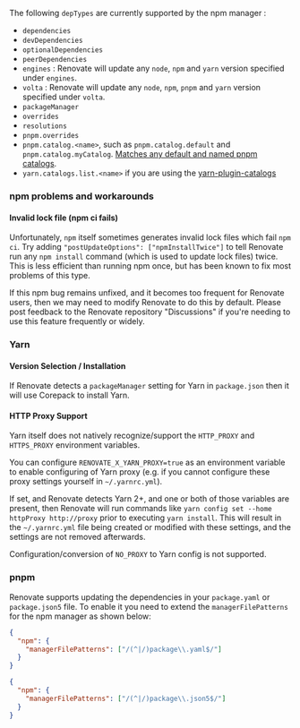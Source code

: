 The following `depTypes` are currently supported by the npm manager :

- `dependencies`
- `devDependencies`
- `optionalDependencies`
- `peerDependencies`
- `engines` : Renovate will update any `node`, `npm` and `yarn` version specified under `engines`.
- `volta` : Renovate will update any `node`, `npm`, `pnpm` and `yarn` version specified under `volta`.
- `packageManager`
- `overrides`
- `resolutions`
- `pnpm.overrides`
- `pnpm.catalog.<name>`, such as `pnpm.catalog.default` and `pnpm.catalog.myCatalog`. [Matches any default and named pnpm catalogs](https://pnpm.io/catalogs#defining-catalogs).
- `yarn.catalogs.list.<name>` if you are using the [yarn-plugin-catalogs](https://github.com/toss/yarn-plugin-catalogs)

### npm problems and workarounds

#### Invalid lock file (npm ci fails)

Unfortunately, `npm` itself sometimes generates invalid lock files which fail `npm ci`.
Try adding `"postUpdateOptions": ["npmInstallTwice"]` to tell Renovate run any `npm install` command (which is used to update lock files) twice.
This is less efficient than running npm once, but has been known to fix most problems of this type.

If this npm bug remains unfixed, and it becomes too frequent for Renovate users, then we may need to modify Renovate to do this by default.
Please post feedback to the Renovate repository "Discussions" if you're needing to use this feature frequently or widely.

### Yarn

#### Version Selection / Installation

If Renovate detects a `packageManager` setting for Yarn in `package.json` then it will use Corepack to install Yarn.

#### HTTP Proxy Support

Yarn itself does not natively recognize/support the `HTTP_PROXY` and `HTTPS_PROXY` environment variables.

You can configure `RENOVATE_X_YARN_PROXY=true` as an environment variable to enable configuring of Yarn proxy (e.g. if you cannot configure these proxy settings yourself in `~/.yarnrc.yml`).

If set, and Renovate detects Yarn 2+, and one or both of those variables are present, then Renovate will run commands like `yarn config set --home httpProxy http://proxy` prior to executing `yarn install`.
This will result in the `~/.yarnrc.yml` file being created or modified with these settings, and the settings are not removed afterwards.

Configuration/conversion of `NO_PROXY` to Yarn config is not supported.

### pnpm

Renovate supports updating the dependencies in your `package.yaml` or `package.json5` file.
To enable it you need to extend the `managerFilePatterns` for the npm manager as shown below:

```json
{
  "npm": {
    "managerFilePatterns": ["/(^|/)package\\.yaml$/"]
  }
}
```

```json
{
  "npm": {
    "managerFilePatterns": ["/(^|/)package\\.json5$/"]
  }
}
```

